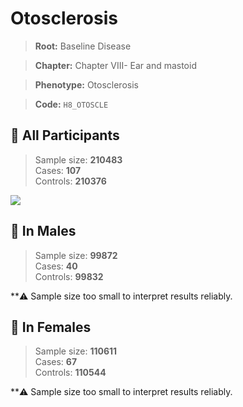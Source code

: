 # Otosclerosis

> **Root:** Baseline Disease  

> **Chapter:** Chapter VIII- Ear and mastoid  

> **Phenotype:** Otosclerosis  

> **Code:** `H8_OTOSCLE`

## 🧪 All Participants  
> Sample size: **210483**  
> Cases: **107**  
> Controls: **210376**
<img src="/Disease/Figures/ALL/Baseline/H8_OTOSCLE.png"/>
<CsvTable src="/Disease_Data/ALL/Baseline/LG_H8_OTOSCLE.csv" label="🔍 View full results" />

## 👨 In Males  
> Sample size: **99872**  
> Cases: **40**  
> Controls: **99832**

**⚠️ Sample size too small to interpret results reliably.

## 👩 In Females  
> Sample size: **110611**  
> Cases: **67**  
> Controls: **110544**

**⚠️ Sample size too small to interpret results reliably.
